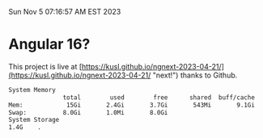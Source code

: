 Sun Nov  5 07:16:57 AM EST 2023

# Angular 16?


This project is live at [https://kusl.github.io/ngnext-2023-04-21/](https://kusl.github.io/ngnext-2023-04-21/ "next!") thanks to Github.

```bash
System Memory
               total        used        free      shared  buff/cache   available
Mem:            15Gi       2.4Gi       3.7Gi       543Mi       9.1Gi        11Gi
Swap:          8.0Gi       1.0Mi       8.0Gi
System Storage
1.4G	.
```

